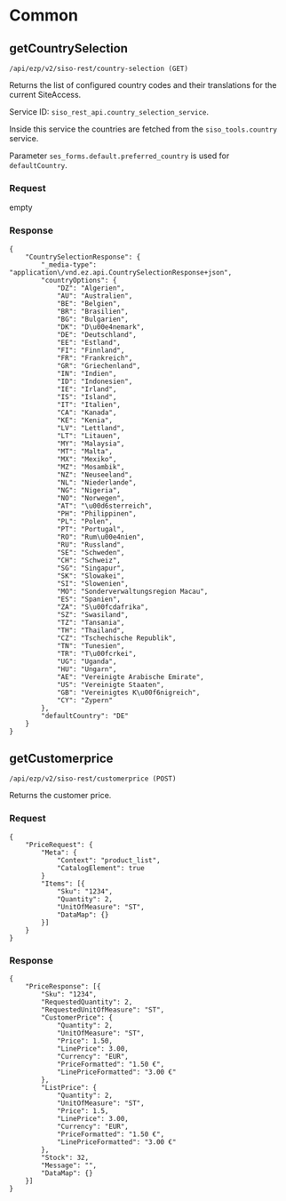 # Common

## getCountrySelection

`/api/ezp/v2/siso-rest/country-selection (GET)`

Returns the list of configured country codes and their translations for the current SiteAccess.

Service ID: `siso_rest_api.country_selection_service`.

Inside this service the countries are fetched from the `siso_tools.country` service.

Parameter `ses_forms.default.preferred_country` is used for `defaultCountry`.

### Request

empty

### Response

```
{
    "CountrySelectionResponse": {
        "_media-type": "application\/vnd.ez.api.CountrySelectionResponse+json",
        "countryOptions": {
            "DZ": "Algerien",
            "AU": "Australien",
            "BE": "Belgien",
            "BR": "Brasilien",
            "BG": "Bulgarien",
            "DK": "D\u00e4nemark",
            "DE": "Deutschland",
            "EE": "Estland",
            "FI": "Finnland",
            "FR": "Frankreich",
            "GR": "Griechenland",
            "IN": "Indien",
            "ID": "Indonesien",
            "IE": "Irland",
            "IS": "Island",
            "IT": "Italien",
            "CA": "Kanada",
            "KE": "Kenia",
            "LV": "Lettland",
            "LT": "Litauen",
            "MY": "Malaysia",
            "MT": "Malta",
            "MX": "Mexiko",
            "MZ": "Mosambik",
            "NZ": "Neuseeland",
            "NL": "Niederlande",
            "NG": "Nigeria",
            "NO": "Norwegen",
            "AT": "\u00d6sterreich",
            "PH": "Philippinen",
            "PL": "Polen",
            "PT": "Portugal",
            "RO": "Rum\u00e4nien",
            "RU": "Russland",
            "SE": "Schweden",
            "CH": "Schweiz",
            "SG": "Singapur",
            "SK": "Slowakei",
            "SI": "Slowenien",
            "MO": "Sonderverwaltungsregion Macau",
            "ES": "Spanien",
            "ZA": "S\u00fcdafrika",
            "SZ": "Swasiland",
            "TZ": "Tansania",
            "TH": "Thailand",
            "CZ": "Tschechische Republik",
            "TN": "Tunesien",
            "TR": "T\u00fcrkei",
            "UG": "Uganda",
            "HU": "Ungarn",
            "AE": "Vereinigte Arabische Emirate",
            "US": "Vereinigte Staaten",
            "GB": "Vereinigtes K\u00f6nigreich",
            "CY": "Zypern"
        },
        "defaultCountry": "DE"
    }
}
```

## getCustomerprice

`/api/ezp/v2/siso-rest/customerprice (POST)`

Returns the customer price.

### Request

```
{
    "PriceRequest": {
        "Meta": {
            "Context": "product_list",
            "CatalogElement": true
        }
        "Items": [{
            "Sku": "1234",
            "Quantity": 2,
            "UnitOfMeasure": "ST",
            "DataMap": {}
        }]
    }
}
```

### Response

```
{
    "PriceResponse": [{
        "Sku": "1234",
        "RequestedQuantity": 2,
        "RequestedUnitOfMeasure": "ST",
        "CustomerPrice": {
            "Quantity": 2,
            "UnitOfMeasure": "ST",
            "Price": 1.50,
            "LinePrice": 3.00,
            "Currency": "EUR",
            "PriceFormatted": "1.50 €",
            "LinePriceFormatted": "3.00 €"
        },
        "ListPrice": {
            "Quantity": 2,
            "UnitOfMeasure": "ST",
            "Price": 1.5,
            "LinePrice": 3.00,
            "Currency": "EUR",
            "PriceFormatted": "1.50 €",
            "LinePriceFormatted": "3.00 €"
        },
        "Stock": 32,
        "Message": "",
        "DataMap": {}
    }]
}
```
